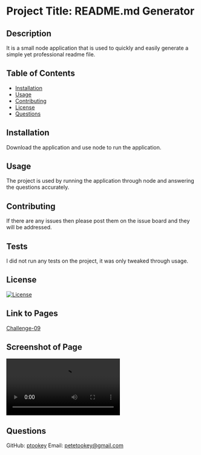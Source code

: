 # Project Title: README.md Generator
## Description 
It is a small node application that is used to quickly and easily generate a simple yet professional readme file.

## Table of Contents
- [Installation](#installation)
- [Usage](#usage)
- [Contributing](#contributing)
- [License](#license)
- [Questions](#questions)

## Installation 
Download the application and use node to run the application.

## Usage 
The project is used by running the application through node and answering the questions accurately.

## Contributing 
If there are any issues then please post them on the issue board and they will be addressed.

## Tests 
I did not run any tests on the project, it was only tweaked through usage.

## License 
[![License](https://img.shields.io/badge/License-BSD_3--Clause-blue.svg)](https://opensource.org/licenses/BSD-3-Clause)

## Link to Pages

[Challenge-09](https://ptookey.github.io/Challenge-09/)

## Screenshot of Page

![Challenge-09](Challenge-09.mov)
    
## Questions
GitHub: [ptookey](https://github.com/ptookey)
Email: petetookey@gmail.com
